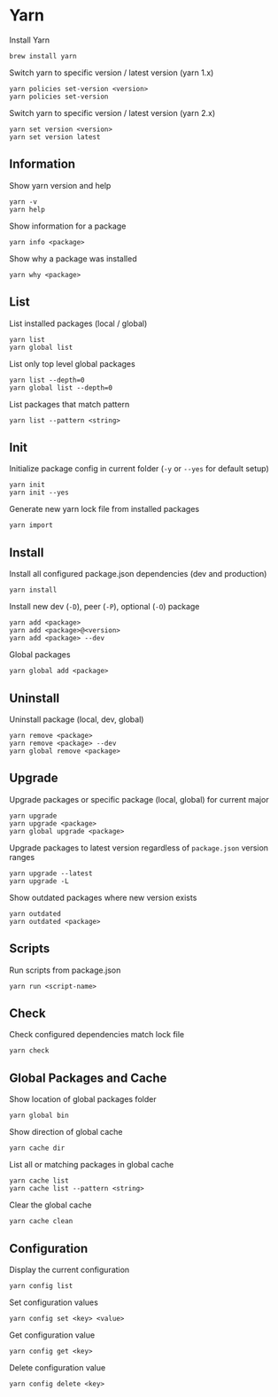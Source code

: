 # Yarn

Install Yarn

    brew install yarn

Switch yarn to specific version / latest version (yarn 1.x)

    yarn policies set-version <version>
    yarn policies set-version

Switch yarn to specific version / latest version (yarn 2.x)

    yarn set version <version>
    yarn set version latest

## Information

Show yarn version and help

    yarn -v
    yarn help

Show information for a package

    yarn info <package>

Show why a package was installed

    yarn why <package>

## List

List installed packages (local / global)

    yarn list
    yarn global list

List only top level global packages

    yarn list --depth=0
    yarn global list --depth=0

List packages that match pattern

    yarn list --pattern <string>

## Init

Initialize package config in current folder (`-y` or `--yes` for default setup)

    yarn init
    yarn init --yes

Generate new yarn lock file from installed packages

    yarn import

## Install

Install all configured package.json dependencies (dev and production)

    yarn install

Install new dev (`-D`), peer (`-P`), optional (`-O`) package

    yarn add <package>
    yarn add <package>@<version>
    yarn add <package> --dev

Global packages

    yarn global add <package>

## Uninstall

Uninstall package (local, dev, global)

    yarn remove <package>
    yarn remove <package> --dev
    yarn global remove <package>

## Upgrade

Upgrade packages or specific package (local, global) for current major

    yarn upgrade
    yarn upgrade <package>
    yarn global upgrade <package>

Upgrade packages to latest version regardless of `package.json` version ranges

    yarn upgrade --latest
    yarn upgrade -L

Show outdated packages where new version exists

    yarn outdated
    yarn outdated <package>

## Scripts

Run scripts from package.json

    yarn run <script-name>

## Check

Check configured dependencies match lock file

    yarn check

## Global Packages and Cache

Show location of global packages folder

    yarn global bin

Show direction of global cache

    yarn cache dir

List all or matching packages in global cache

    yarn cache list
    yarn cache list --pattern <string>

Clear the global cache

    yarn cache clean

## Configuration

Display the current configuration

    yarn config list

Set configuration values

    yarn config set <key> <value>

Get configuration value

    yarn config get <key>

Delete configuration value

    yarn config delete <key>
